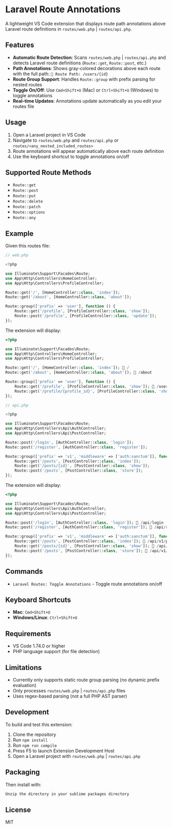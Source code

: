 # Laravel Route Annotations

A lightweight VS Code extension that displays route path annotations above Laravel route definitions in `routes/web.php` | `routes/api.php`.

## Features

- **Automatic Route Detection**: Scans `routes/web.php` | `routes/api.php` and detects Laravel route definitions (`Route::get`, `Route::post`, etc.)
- **Path Annotations**: Shows gray-colored decorations above each route with the full path: `🧩 Route Path: /users/{id}`
- **Route Group Support**: Handles `Route::group` with prefix parsing for nested routes
- **Toggle On/Off**: Use `Cmd+Shift+U` (Mac) or `Ctrl+Shift+U` (Windows) to toggle annotations
- **Real-time Updates**: Annotations update automatically as you edit your routes file

## Usage

1. Open a Laravel project in VS Code
2. Navigate to `routes/web.php` and `routes/api.php` or `routes/<any_nested_included_routes>`
3. Route annotations will appear automatically above each route definition
4. Use the keyboard shortcut to toggle annotations on/off

## Supported Route Methods

- `Route::get`
- `Route::post`
- `Route::put`
- `Route::delete`
- `Route::patch`
- `Route::options`
- `Route::any`

## Example

Given this routes file:

```php
// web.php

<?php

use Illuminate\Support\Facades\Route;
use App\Http\Controllers\HomeController;
use App\Http\Controllers\ProfileController;

Route::get('/', [HomeController::class, 'index']);
Route::get('/about', [HomeController::class, 'about']);

Route::group(['prefix' => 'user'], function () {
    Route::get('/profile', [ProfileController::class, 'show']);
    Route::post('/profile', [ProfileController::class, 'update']);
});
```

The extension will display:

```php
<?php

use Illuminate\Support\Facades\Route;
use App\Http\Controllers\HomeController;
use App\Http\Controllers\ProfileController;

Route::get('/', [HomeController::class, 'index']); 🧩 /
Route::get('/about', [HomeController::class, 'about']); 🧩 /about

Route::group(['prefix' => 'user'], function () {
    Route::get('/profile', [ProfileController::class, 'show']); 🧩 /user/profile
    Route::get('/profile/{profile_id}', [ProfileController::class, 'show']); 🧩 /user/profile/{profile_id}
});
```

```php
// api.php

<?php

use Illuminate\Support\Facades\Route;
use App\Http\Controllers\Api\AuthController;
use App\Http\Controllers\Api\PostController;

Route::post('/login', [AuthController::class, 'login']);
Route::post('/register', [AuthController::class, 'register']);

Route::group(['prefix' => 'v1', 'middleware' => ['auth:sanctum']], function () {
    Route::get('/posts', [PostController::class, 'index']);
    Route::get('/posts/{id}', [PostController::class, 'show']);
    Route::post('/posts', [PostController::class, 'store']);
});
```

The extension will display:

```php
<?php

use Illuminate\Support\Facades\Route;
use App\Http\Controllers\Api\AuthController;
use App\Http\Controllers\Api\PostController;

Route::post('/login', [AuthController::class, 'login']); 🧩 /api/login
Route::post('/register', [AuthController::class, 'register']); 🧩 /api/register

Route::group(['prefix' => 'v1', 'middleware' => ['auth:sanctum']], function () {
    Route::get('/posts', [PostController::class, 'index']); 🧩 /api/v1/posts
    Route::get('/posts/{id}', [PostController::class, 'show']); 🧩 /api/v1/posts/{id}
    Route::post('/posts', [PostController::class, 'store']); 🧩 /api/v1/posts
});
```

## Commands

- `Laravel Routes: Toggle Annotations` - Toggle route annotations on/off

## Keyboard Shortcuts

- **Mac**: `Cmd+Shift+U`
- **Windows/Linux**: `Ctrl+Shift+U`

## Requirements

- VS Code 1.74.0 or higher
- PHP language support (for file detection)

## Limitations

- Currently only supports static route group parsing (no dynamic prefix evaluation)
- Only processes `routes/web.php` | `routes/api.php` files
- Uses regex-based parsing (not a full PHP AST parser)

## Development

To build and test this extension:

1. Clone the repository
2. Run `npm install`
3. Run `npm run compile`
4. Press F5 to launch Extension Development Host
5. Open a Laravel project with `routes/web.php` | `routes/api.php`

## Packaging

Then install with:
```bash
Unzip the directory in your sublime packages directory
```

## License

MIT
